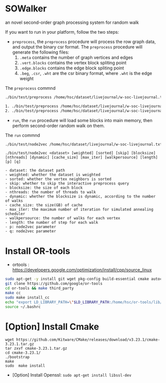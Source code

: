 # SOWalker
an novel second-order graph processing system for random walk

If you want to run in your platform, follow the two steps:
- `preprocess`, the `preprocess` procedure will process the row graph data, and output the binary csr format. The `preprocess` procedure will generate the following files:
    1. `.meta` contains the number of graph vertices and edges
    2. `.vert.blocks` contains the vertex block spliting point
    3. `.edge.blocks` contains the edge block spliting point
    4. `.beg`, `.csr`, `.wht` are the csr binary format, where `.wht` is the edge weight

The `preprocess` commnd
```bash
./bin/test/preprocess /home/hsc/dataset/livejournal/w-soc-livejournal.txt [sorted]

1. ./bin/test/preprocess /home/hsc/dataset/livejournal/w-soc-livejournal.txt
2. ./bin/test/preprocess /home/hsc/dataset/livejournal/w-soc-livejournal.txt sorted
```
- `run`, the `run` procedure will load some blocks into main memory, then perform second-order random walk on them.

The `run` commnd
```bash
./bin/test/node2vec /home/hsc/dataset/livejournal/w-soc-livejournal.txt sample reject length 20 walkpersource 1
```

```
./bin/test/node2vec <dataset> [weighted] [sorted] [skip] [blocksize] [nthreads] [dynamic] [cache_size] [max_iter] [walkpersource] [length] [p] [q]

- dataset: the dataset path
- weighted: whether the dataset is weighted
- sorted: whether the vertex neighbors is sorted
- skip: whether to skip the interactive preprocess query
- blocksize: the size of each block
- nthreads: the number of threads to walk
- dynamic: whether the blocksize is dynamic, according to the number of walks
- cache_size: the size(GB) of cache
- max_iter: the maximum number of iteration for simulated annealing scheduler
- walkpersource: the number of walks for each vertex
- length: the number of step for each walk
- p: node2vec parameter
- q: node2vec parameter
```

# Install OR-tools

- ortools : https://developers.google.com/optimization/install/cpp/source_linux

```bash
sudo apt-get -y install git wget pkg-config build-essential cmake autoconf libtool zlib1g-dev lsb-release
git clone https://github.com/google/or-tools
cd or-tools && make third_party
make cc
sudo make install_cc
echo "export LD_LIBRARY_PATH=\"$LD_LIBRARY_PATH:/home/hsc/or-tools/lib/\"" >> ~/.bashrc
source ~/.bashrc
```

# [Option] Install Cmake

```
wget https://github.com/Kitware/CMake/releases/download/v3.23.1/cmake-3.23.1.tar.gz
tar zxvf cmake-3.23.1.tar.gz
cd cmake-3.23.1/
./bootstrap
make      
sudo  make install
```

- [Option] Install Openssl: `sudo apt-get install libssl-dev`
